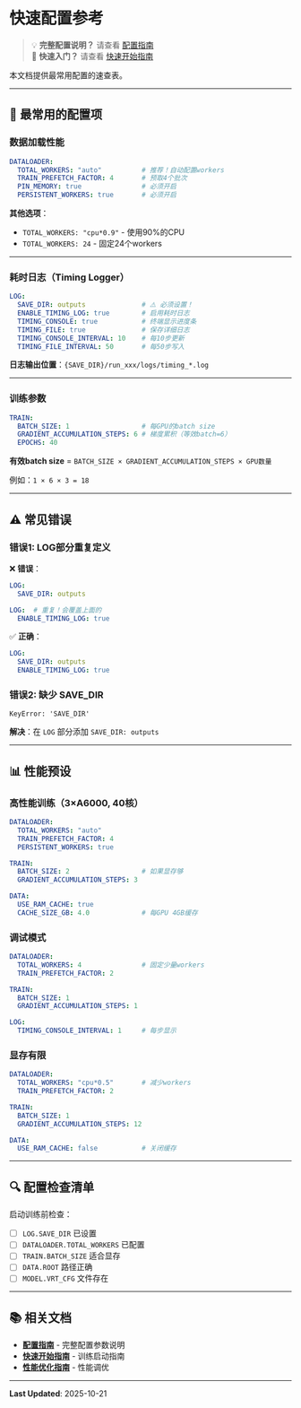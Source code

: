 # 快速配置参考

> 💡 **完整配置说明？** 请查看 [配置指南](CONFIG_GUIDE.md)  
> 🚀 **快速入门？** 请查看 [快速开始指南](QUICK_START.md)

本文档提供最常用配置的速查表。

---

## 🚀 最常用的配置项

### 数据加载性能

```yaml
DATALOADER:
  TOTAL_WORKERS: "auto"          # 推荐！自动配置workers
  TRAIN_PREFETCH_FACTOR: 4       # 预取4个批次
  PIN_MEMORY: true               # 必须开启
  PERSISTENT_WORKERS: true       # 必须开启
```

**其他选项**：
- `TOTAL_WORKERS: "cpu*0.9"` - 使用90%的CPU
- `TOTAL_WORKERS: 24` - 固定24个workers

---

### 耗时日志（Timing Logger）

```yaml
LOG:
  SAVE_DIR: outputs              # ⚠️ 必须设置！
  ENABLE_TIMING_LOG: true        # 启用耗时日志
  TIMING_CONSOLE: true           # 终端显示进度条
  TIMING_FILE: true              # 保存详细日志
  TIMING_CONSOLE_INTERVAL: 10    # 每10步更新
  TIMING_FILE_INTERVAL: 50       # 每50步写入
```

**日志输出位置**：`{SAVE_DIR}/run_xxx/logs/timing_*.log`

---

### 训练参数

```yaml
TRAIN:
  BATCH_SIZE: 1                  # 每GPU的batch size
  GRADIENT_ACCUMULATION_STEPS: 6 # 梯度累积（等效batch=6）
  EPOCHS: 40
```

**有效batch size** = `BATCH_SIZE × GRADIENT_ACCUMULATION_STEPS × GPU数量`

例如：`1 × 6 × 3 = 18`

---

## ⚠️ 常见错误

### 错误1: LOG部分重复定义

❌ **错误**：
```yaml
LOG:
  SAVE_DIR: outputs

LOG:  # 重复！会覆盖上面的
  ENABLE_TIMING_LOG: true
```

✅ **正确**：
```yaml
LOG:
  SAVE_DIR: outputs
  ENABLE_TIMING_LOG: true
```

### 错误2: 缺少 SAVE_DIR

```
KeyError: 'SAVE_DIR'
```

**解决**：在 `LOG` 部分添加 `SAVE_DIR: outputs`

---

## 📊 性能预设

### 高性能训练（3×A6000, 40核）

```yaml
DATALOADER:
  TOTAL_WORKERS: "auto"
  TRAIN_PREFETCH_FACTOR: 4
  PERSISTENT_WORKERS: true

TRAIN:
  BATCH_SIZE: 2                  # 如果显存够
  GRADIENT_ACCUMULATION_STEPS: 3

DATA:
  USE_RAM_CACHE: true
  CACHE_SIZE_GB: 4.0             # 每GPU 4GB缓存
```

### 调试模式

```yaml
DATALOADER:
  TOTAL_WORKERS: 4               # 固定少量workers
  TRAIN_PREFETCH_FACTOR: 2

TRAIN:
  BATCH_SIZE: 1
  GRADIENT_ACCUMULATION_STEPS: 1

LOG:
  TIMING_CONSOLE_INTERVAL: 1     # 每步显示
```

### 显存有限

```yaml
DATALOADER:
  TOTAL_WORKERS: "cpu*0.5"       # 减少workers
  TRAIN_PREFETCH_FACTOR: 2

TRAIN:
  BATCH_SIZE: 1
  GRADIENT_ACCUMULATION_STEPS: 12

DATA:
  USE_RAM_CACHE: false           # 关闭缓存
```

---

## 🔍 配置检查清单

启动训练前检查：

- [ ] `LOG.SAVE_DIR` 已设置
- [ ] `DATALOADER.TOTAL_WORKERS` 已配置
- [ ] `TRAIN.BATCH_SIZE` 适合显存
- [ ] `DATA.ROOT` 路径正确
- [ ] `MODEL.VRT_CFG` 文件存在

---


## 📚 相关文档

- **[配置指南](CONFIG_GUIDE.md)** - 完整配置参数说明
- **[快速开始指南](QUICK_START.md)** - 训练启动指南
- **[性能优化指南](PERFORMANCE_OPTIMIZATION_GUIDE.md)** - 性能调优

---

**Last Updated**: 2025-10-21

